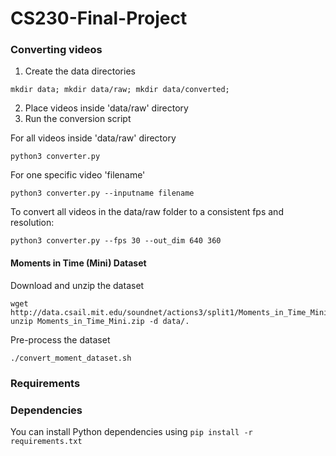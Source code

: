 # CS230-Final-Project

### Converting videos

1. Create the data directories
```
mkdir data; mkdir data/raw; mkdir data/converted;
```
2. Place videos inside 'data/raw' directory
3. Run the conversion script

For all videos inside 'data/raw' directory
```
python3 converter.py
```

For one specific video 'filename'
```
python3 converter.py --inputname filename
```

To convert all videos in the data/raw folder to a consistent fps and resolution:
```
python3 converter.py --fps 30 --out_dim 640 360
```

#### Moments in Time (Mini) Dataset
Download and unzip the dataset
```
wget http://data.csail.mit.edu/soundnet/actions3/split1/Moments_in_Time_Mini.zip
unzip Moments_in_Time_Mini.zip -d data/.
```
Pre-process the dataset
```
./convert_moment_dataset.sh
```

### Requirements

### Dependencies

You can install Python dependencies using `pip install -r requirements.txt`
